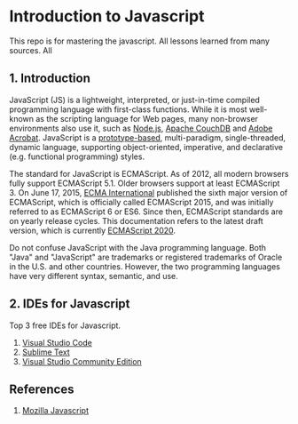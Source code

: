 # Introduction to Javascript
This repo is for mastering the javascript. All lessons learned from many sources. All 
## 1. Introduction

JavaScript (JS) is a lightweight, interpreted, or just-in-time compiled programming language with first-class functions. While it is most well-known as the scripting language for Web pages, many non-browser environments also use it, such as [Node.js](https://developer.mozilla.org/en-US/docs/Glossary/Node.js), [Apache CouchDB](https://couchdb.apache.org/) and [Adobe Acrobat](http://www.adobe.com/devnet/acrobat/javascript.html). JavaScript is a [prototype-based](https://developer.mozilla.org/en-US/docs/Glossary/Prototype-based_programming), multi-paradigm, single-threaded, dynamic language, supporting object-oriented, imperative, and declarative (e.g. functional programming) styles. 

The standard for JavaScript is ECMAScript. As of 2012, all modern browsers fully support ECMAScript 5.1. Older browsers support at least ECMAScript 3. On June 17, 2015, [ECMA International](https://www.ecma-international.org/) published the sixth major version of ECMAScript, which is officially called ECMAScript 2015, and was initially referred to as ECMAScript 6 or ES6. Since then, ECMAScript standards are on yearly release cycles. This documentation refers to the latest draft version, which is currently [ECMAScript 2020](https://tc39.github.io/ecma262/).

Do not confuse JavaScript with the Java programming language. Both "Java" and "JavaScript" are trademarks or registered trademarks of Oracle in the U.S. and other countries. However, the two programming languages have very different syntax, semantic, and use.

## 2. IDEs for Javascript
Top 3 free IDEs for Javascript.
1. [Visual Studio Code](https://code.visualstudio.com/)
2. [Sublime Text](https://www.sublimetext.com/)
3. [Visual Studio Community Edition](https://visualstudio.microsoft.com/vs/community/)

## References
1. [Mozilla Javascript](https://developer.mozilla.org/en-US/docs/Web/JavaScript)

